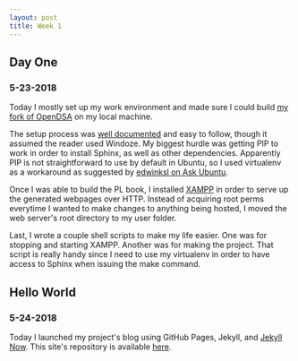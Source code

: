 ```yaml
---
layout: post
title: Week 1
---
```


## Day One

### 5-23-2018

Today I mostly set up my work environment and made sure I could build [my fork of OpenDSA](https://github.com/CorySanin/OpenDSA) on my local machine.

The setup process was [well documented](http://opendsa.readthedocs.io/en/latest/GettingStarted.html#installing-the-toolchain-manually) and easy to follow, though it assumed the reader used Windoze. My biggest hurdle was getting PIP to work in order to install Sphinx, as well as other dependencies. Apparently PIP is not straightforward to use by default in Ubuntu, so I used virtualenv as a workaround as suggested by [edwinksl on Ask Ubuntu](https://askubuntu.com/a/925497/805261).

Once I was able to build the PL book, I installed [XAMPP](https://www.apachefriends.org/download.html#download-linux) in order to serve up the generated webpages over HTTP. Instead of acquiring root perms everytime I wanted to make changes to anything being hosted, I moved the web server's root directory to my user folder.

Last, I wrote a couple shell scripts to make my life easier. One was for stopping and starting XAMPP. Another was for making the project. That script is really handy since I need to use my virtualenv in order to have access to Sphinx when issuing the make command.

## Hello World

### 5-24-2018

Today I launched my project's blog using GitHub Pages, Jekyll, and [Jekyll Now](https://github.com/barryclark/jekyll-now). This site's repository is available [here](https://github.com/CorySanin/Blog-OpenDSA).
